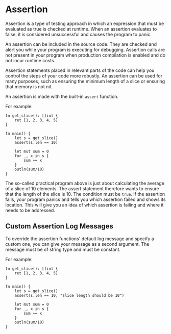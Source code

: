 # Assertion

Assertion is a type of testing approach in which an expression that must be evaluated as true is checked at runtime. When an assertion evaluates to false, it is considered unsuccessful and causes the program to panic.

An assertion can be included in the source code. They are checked and alert you while your program is executing for debugging. Assertion calls are not present in your program when production compilation is enabled and do not incur runtime costs.

Assertion statements placed in relevant parts of the code can help you control the steps of your code more robustly. An assertion can be used for many purposes, such as ensuring the minimum length of a slice or ensuring that memory is not nil.

An assertion is made with the built-in `assert` function.

For example:
```jule
fn get_slice(): []int {
    ret [1, 2, 3, 4, 5]
}

fn main() {
    let s = get_slice()
    assert(s.len == 10)

    let mut sum = 0
    for _, x in s {
        sum += x
    }
    outln(sum/10)
}
```

The so-called practical program above is just about calculating the average of a slice of 10 elements. The assert statement therefore wants to ensure that the length of the slice is 10. The condition must be `true`. If the assertion fails, your program panics and tells you which assertion failed and shows its location. This will give you an idea of ​​which assertion is failing and where it needs to be addressed.

## Custom Assertion Log Messages

To override the assertion functions' default log message and specify a custom one, you can give your message as a second argument. The message must be of string type and must be constant.

For example:

```jule
fn get_slice(): []int {
    ret [1, 2, 3, 4, 5]
}

fn main() {
    let s = get_slice()
    assert(s.len == 10, "slice length should be 10")

    let mut sum = 0
    for _, x in s {
        sum += x
    }
    outln(sum/10)
}
```
